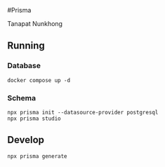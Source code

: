 #Prisma

Tanapat Nunkhong

## Running
### Database
```
docker compose up -d
```
### Schema
```
npx prisma init --datasource-provider postgresql
npx prisma studio
```

## Develop
```bash
npx prisma generate
```